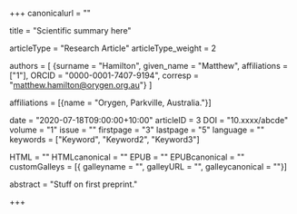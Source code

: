 +++
canonicalurl = ""

title = "Scientific summary here"

articleType = "Research Article"
articleType_weight = 2

authors = [
  {surname = "Hamilton",  given_name = "Matthew",  affiliations = ["1"],  ORCID = "0000-0001-7407-9194", corresp = "matthew.hamilton@orygen.org.au"}
]

affiliations = [{name = "Orygen, Parkville, Australia."}]

date = "2020-07-18T09:00:00+10:00"
articleID = 3
DOI = "10.xxxx/abcde"
volume = "1"
issue = ""
firstpage = "3"
lastpage = "5"
language = ""
keywords = ["Keyword", "Keyword2", "Keyword3"]


HTML = ""
HTMLcanonical = ""
EPUB = ""
EPUBcanonical = ""
customGalleys = [{ galleyname = "", galleyURL = "", galleycanonical = ""}]

abstract = "Stuff on first preprint."

+++


